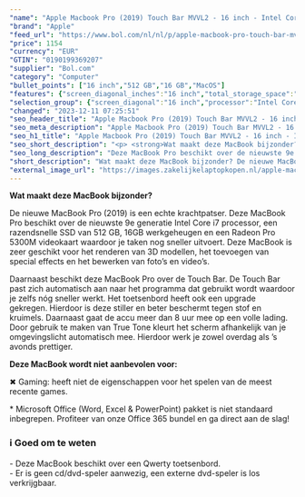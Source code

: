 ```yaml
---
"name": "Apple Macbook Pro (2019) Touch Bar MVVL2 - 16 inch - Intel Core i7 - 512 GB - Zilver"
"brand": "Apple"
"feed_url": "https://www.bol.com/nl/nl/p/apple-macbook-pro-touch-bar-mvvl2-16-inch-intel-core-i7-512-gb-zilver/9200000124452129"
"price": 1154
"currency": "EUR"
"GTIN": "0190199369207"
"supplier": "Bol.com"
"category": "Computer"
"bullet_points": ["16 inch","512 GB","16 GB","MacOS"]
"features": {"screen_diagonal_inches":"16 inch","total_storage_space":"512 GB","memory_size":"16 GB","operating_system":"MacOS"}
"selection_group": {"screen_diagonal":"16 inch","processor":"Intel Core i7","changed_price_past_3_days":false,"product_family":"MacBook Pro"}
"changed": "2023-12-11 07:25:51"
"seo_header_title": "Apple Macbook Pro (2019) Touch Bar MVVL2 - 16 inch - Intel Core i7 - 512 GB - Zilver"
"seo_meta_description": "Apple Macbook Pro (2019) Touch Bar MVVL2 - 16 inch - Intel Core i7 - 512 GB - Zilver"
"seo_h1_title": "Apple Macbook Pro (2019) Touch Bar MVVL2 - 16 inch - Intel Core i7 - 512 GB - Zilver"
"seo_short_description": "<p> <strong>Wat maakt deze MacBook bijzonder?</strong> </p><p> De nieuwe MacBook Pro (2019) is een echte krachtpatser."
"seo_long_description": "Deze MacBook Pro beschikt over de nieuwste 9e generatie Intel Core i7 processor, een razendsnelle SSD van 512 GB, 16GB werkgeheugen en een Radeon Pro 5300M videokaart waardoor je taken nog sneller uitvoert. Deze MacBook is zeer geschikt voor het renderen van 3D modellen, het toevoegen van special effects en het bewerken van foto’s en video’s.  </p><p> Daarnaast beschikt deze MacBook Pro over de Touch Bar. De Touch Bar past zich automatisch aan naar het programma dat gebruikt wordt waardoor je zelfs nóg sneller werkt. Het toetsenbord heeft ook een upgrade gekregen. Hierdoor is deze stiller en beter beschermt tegen stof en kruimels. Daarnaast gaat de accu meer dan 8 uur mee op een volle lading. Door gebruik te maken van True Tone kleurt het scherm afhankelijk van je omgevingslicht automatisch mee. Hierdoor werk je zowel overdag als ’s avonds prettiger.  </p><p> <strong>Deze MacBook wordt niet aanbevolen voor:</strong> </p><p> ✖ Gaming: heeft niet de eigenschappen voor het spelen van de meest recente games.  </p><p> * Microsoft Office (Word, Excel & PowerPoint) pakket is niet standaard inbegrepen. Profiteer van onze Office 365 bundel en ga direct aan de slag! </p><h3>ℹ Goed om te weten</h3><p> - Deze MacBook beschikt over een Qwerty toetsenbord. <br />- Er is geen cd/dvd-speler aanwezig, een externe dvd-speler is los verkrijgbaar.  </p>"
"short_description": "Wat maakt deze MacBook bijzonder? De nieuwe MacBook Pro (2019) is een echte krachtpatser. Deze MacBook Pro beschikt over de nieuwste 9e generatie Intel Core i7 processor, een razendsnelle SSD van 512 GB, 16GB werkgeheugen en een Radeon Pro 5300M videokaart waardoor je taken nog sneller uitvoert. Deze MacBook is zeer geschikt voor het renderen van 3D modellen, het toevoegen van special effects en het bewerken van foto’s en video’s. Daarnaast beschikt deze MacBook Pro over de Touch Bar. De Touch Bar past zich automatisch aan naar het programma dat gebruikt wordt waardoor je zelfs nóg sneller werkt. Het toetsenbord heeft ook een upgrade gekregen. Hierdoor is deze stiller en beter beschermt tegen stof en kruimels. Daarnaast gaat de accu meer dan 8 uur mee op een volle lading. Door gebruik te maken van True Tone kleurt het scherm afhankelijk van je omgevingslicht automatisch mee. Hierdoor werk je zowel overdag als ’s avonds prettiger. Deze MacBook wordt niet aanbevolen voor: ✖ Gaming: heeft niet de eigenschappen voor het spelen van de meest recente games. * Microsoft Office (Word, Excel & PowerPoint) pakket is niet standaard inbegrepen. Profiteer van onze Office 365 bundel en ga direct aan de slag! ℹ Goed om te weten - Deze MacBook beschikt over een Qwerty toetsenbord. - Er is geen cd/dvd-speler aanwezig, een externe dvd-speler is los verkrijgbaar."
"external_image_url": "https://images.zakelijkelaptopkopen.nl/apple-macbook-pro-touch-bar-mvvl2-16-inch-intel-core-i7-512-gb-zilver.webp"
---
```


<p>  <strong>Wat maakt deze MacBook bijzonder?</strong>  </p><p>  De nieuwe MacBook Pro (2019) is een echte krachtpatser. Deze MacBook Pro beschikt over de nieuwste 9e generatie Intel Core i7 processor, een razendsnelle SSD van 512 GB, 16GB werkgeheugen en een Radeon Pro 5300M videokaart waardoor je taken nog sneller uitvoert. Deze MacBook is zeer geschikt voor het renderen van 3D modellen, het toevoegen van special effects en het bewerken van foto’s en video’s.   </p><p>  Daarnaast beschikt deze MacBook Pro over de Touch Bar. De Touch Bar past zich automatisch aan naar het programma dat gebruikt wordt waardoor je zelfs nóg sneller werkt. Het toetsenbord heeft ook een upgrade gekregen. Hierdoor is deze stiller en beter beschermt tegen stof en kruimels. Daarnaast gaat de accu meer dan 8 uur mee op een volle lading. Door gebruik te maken van True Tone kleurt het scherm afhankelijk van je omgevingslicht automatisch mee. Hierdoor werk je zowel overdag als ’s avonds prettiger.   </p><p>  <strong>Deze MacBook wordt niet aanbevolen voor:</strong>  </p><p>  ✖ Gaming: heeft niet de eigenschappen voor het spelen van de meest recente games.  </p><p>  * Microsoft Office (Word, Excel & PowerPoint) pakket is niet standaard inbegrepen. Profiteer van onze Office 365 bundel en ga direct aan de slag!  </p><h3>ℹ Goed om te weten</h3><p>  - Deze MacBook beschikt over een Qwerty toetsenbord. <br />- Er is geen cd/dvd-speler aanwezig, een externe dvd-speler is los verkrijgbaar.   </p>